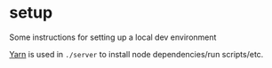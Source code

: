 # setup

Some instructions for setting up a local dev environment

[Yarn](https://yarnpkg.com/) is used in `./server` to install node dependencies/run scripts/etc.
